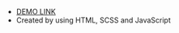 - [DEMO LINK](https://misha200119.github.io/MET-landing/)
- Created by using HTML, SCSS and JavaScript
